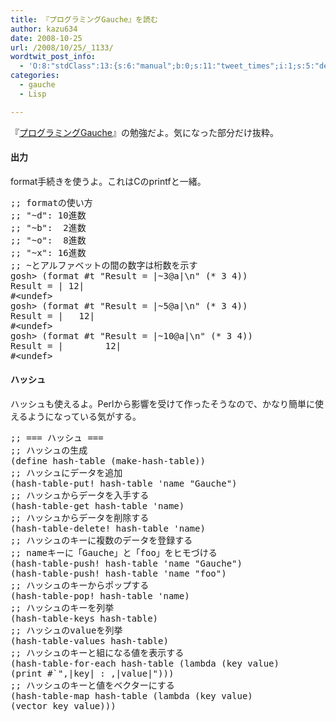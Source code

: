 ```yaml
---
title: 『プログラミングGauche』を読む
author: kazu634
date: 2008-10-25
url: /2008/10/25/_1133/
wordtwit_post_info:
  - 'O:8:"stdClass":13:{s:6:"manual";b:0;s:11:"tweet_times";i:1;s:5:"delay";i:0;s:7:"enabled";i:1;s:10:"separation";s:2:"60";s:7:"version";s:3:"3.7";s:14:"tweet_template";b:0;s:6:"status";i:2;s:6:"result";a:0:{}s:13:"tweet_counter";i:2;s:13:"tweet_log_ids";a:1:{i:0;i:4349;}s:9:"hash_tags";a:0:{}s:8:"accounts";a:1:{i:0;s:7:"kazu634";}}'
categories:
  - gauche
  - Lisp

---
```

<div class="section">
<p>
    『<a href="http://d.hatena.ne.jp/asin/4873113482" onclick="__gaTracker('send', 'event', 'outbound-article', 'http://d.hatena.ne.jp/asin/4873113482', 'プログラミングGauche');">プログラミングGauche</a>』の勉強だよ。気になった部分だけ抜粋。
</p>
  
<h4>
    出力
</h4>
  
<p>
    format手続きを使うよ。これはCのprintfと一緒。
</p>
  
<pre class="syntax-highlight">
<span class="synComment">;; formatの使い方</span>
<span class="synComment">;; &#34;~d&#34;: 10進数</span>
<span class="synComment">;; &#34;~b&#34;:  2進数</span>
<span class="synComment">;; &#34;~o&#34;:  8進数</span>
<span class="synComment">;; &#34;~x&#34;: 16進数</span>
<span class="synComment">;; ~とアルファベットの間の数字は桁数を示す</span>
gosh&#62; <span class="synSpecial">(</span><span class="synStatement">format</span> #t <span class="synConstant">&#34;Result = |~3@a|\n&#34;</span> <span class="synSpecial">(</span><span class="synStatement">*</span> <span class="synConstant">3</span> <span class="synConstant">4</span><span class="synSpecial">))</span>
Result <span class="synStatement">=</span> | <span class="synConstant">12</span>|
#&#60;undef&#62;
gosh&#62; <span class="synSpecial">(</span><span class="synStatement">format</span> #t <span class="synConstant">&#34;Result = |~5@a|\n&#34;</span> <span class="synSpecial">(</span><span class="synStatement">*</span> <span class="synConstant">3</span> <span class="synConstant">4</span><span class="synSpecial">))</span>
Result <span class="synStatement">=</span> |   <span class="synConstant">12</span>|
#&#60;undef&#62;
gosh&#62; <span class="synSpecial">(</span><span class="synStatement">format</span> #t <span class="synConstant">&#34;Result = |~10@a|\n&#34;</span> <span class="synSpecial">(</span><span class="synStatement">*</span> <span class="synConstant">3</span> <span class="synConstant">4</span><span class="synSpecial">))</span>
Result <span class="synStatement">=</span> |        <span class="synConstant">12</span>|
#&#60;undef&#62;
</pre>
  
<h4>
    ハッシュ
</h4>
  
<p>
    ハッシュも使えるよ。Perlから影響を受けて作ったそうなので、かなり簡単に使えるようになっている気がする。
</p>
  
<pre class="syntax-highlight">
<span class="synComment">;; === ハッシュ ===</span>
<span class="synComment">;; ハッシュの生成</span>
<span class="synSpecial">(</span>define <span class="synStatement">hash-table</span> <span class="synSpecial">(</span><span class="synStatement">make-hash-table</span><span class="synSpecial">))</span>
<span class="synComment">;; ハッシュにデータを追加</span>
<span class="synSpecial">(</span>hash-table-put! <span class="synStatement">hash-table</span> <span class="synSpecial">'</span><span class="synIdentifier">name</span> <span class="synConstant">&#34;Gauche&#34;</span><span class="synSpecial">)</span>
<span class="synComment">;; ハッシュからデータを入手する</span>
<span class="synSpecial">(</span>hash-table-get <span class="synStatement">hash-table</span> <span class="synSpecial">'</span><span class="synIdentifier">name</span><span class="synSpecial">)</span>
<span class="synComment">;; ハッシュからデータを削除する</span>
<span class="synSpecial">(</span>hash-table-delete! <span class="synStatement">hash-table</span> <span class="synSpecial">'</span><span class="synIdentifier">name</span><span class="synSpecial">)</span>
<span class="synComment">;; ハッシュのキーに複数のデータを登録する</span>
<span class="synComment">;; nameキーに「Gauche」と「foo」をヒモづける</span>
<span class="synSpecial">(</span>hash-table-push! <span class="synStatement">hash-table</span> <span class="synSpecial">'</span><span class="synIdentifier">name</span> <span class="synConstant">&#34;Gauche&#34;</span><span class="synSpecial">)</span>
<span class="synSpecial">(</span>hash-table-push! <span class="synStatement">hash-table</span> <span class="synSpecial">'</span><span class="synIdentifier">name</span> <span class="synConstant">&#34;foo&#34;</span><span class="synSpecial">)</span>
<span class="synComment">;; ハッシュのキーからポップする</span>
<span class="synSpecial">(</span>hash-table-pop! <span class="synStatement">hash-table</span> <span class="synSpecial">'</span><span class="synIdentifier">name</span><span class="synSpecial">)</span>
<span class="synComment">;; ハッシュのキーを列挙</span>
<span class="synSpecial">(</span>hash-table-keys <span class="synStatement">hash-table</span><span class="synSpecial">)</span>
<span class="synComment">;; ハッシュのvalueを列挙</span>
<span class="synSpecial">(</span>hash-table-values <span class="synStatement">hash-table</span><span class="synSpecial">)</span>
<span class="synComment">;; ハッシュのキーと組になる値を表示する</span>
<span class="synSpecial">(</span>hash-table-for-each <span class="synStatement">hash-table</span> <span class="synSpecial">(</span><span class="synStatement">lambda</span> <span class="synSpecial">(</span>key value<span class="synSpecial">)</span>
<span class="synSpecial">(</span><span class="synStatement">print</span> #`<span class="synConstant">&#34;,|key| : ,|value|&#34;</span><span class="synSpecial">)))</span>
<span class="synComment">;; ハッシュのキーと値をベクターにする</span>
<span class="synSpecial">(</span>hash-table-map <span class="synStatement">hash-table</span> <span class="synSpecial">(</span><span class="synStatement">lambda</span> <span class="synSpecial">(</span>key value<span class="synSpecial">)</span>
<span class="synSpecial">(</span><span class="synStatement">vector</span> key value<span class="synSpecial">)))</span>
</pre>
</div>